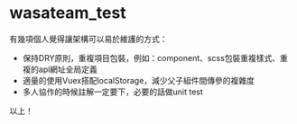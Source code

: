 # wasateam_test

有幾項個人覺得讓架構可以易於維護的方式：

- 保持DRY原則，重複項目包裝，例如：component、scss包裝重複樣式、重複的api網址全局定義
- 適量的使用Vuex搭配localStorage，減少父子組件間傳參的複雜度
- 多人協作的時候註解一定要下，必要的話做unit test

以上！
